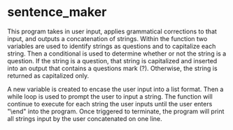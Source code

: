 # sentence_maker
This program takes in user input, applies grammatical corrections to that input, and outputs a concatenation of strings. Within the function two variables are used to identify strings as questions and to capitalize each string. Then a conditional is used to determine whether or not the string is a question. If the string is a question, that string is capitalized and inserted into an output that contains a questions mark (?). Otherwise, the string is returned as capitalized only. 

A new variable is created to encase the user input into a list format. Then a while loop is used to prompt the user to input a string. The function will continue to execute for each string the user inputs until the user enters "\end" into the program. Once triggered to terminate, the program will print all strings input by the user concatenated on one line.
